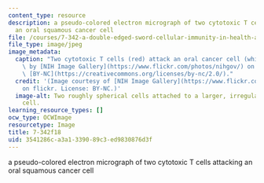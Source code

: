 ```yaml
---
content_type: resource
description: a pseudo-colored electron micrograph of two cytotoxic T cells attacking
  an oral squamous cancer cell
file: /courses/7-342-a-double-edged-sword-cellular-immunity-in-health-and-disease-fall-2018/3541286ca3a1339089c3ed9830876d3f_7-342f18.jpg
file_type: image/jpeg
image_metadata:
  caption: "Two cytotoxic T cells (red) attack an oral cancer cell (white).\_Image\
    \ by [NIH Image Gallery](https://www.flickr.com/photos/nihgov/) on flickr. License\
    \ [BY-NC](https://creativecommons.org/licenses/by-nc/2.0/)."
  credit: '(Image courtesy of [NIH Image Gallery](https://www.flickr.com/photos/nihgov/)
    on flickr. License: BY-NC.)'
  image-alt: Two roughly spherical cells attached to a larger, irregularly shaped
    cell.
learning_resource_types: []
ocw_type: OCWImage
resourcetype: Image
title: 7-342f18
uid: 3541286c-a3a1-3390-89c3-ed9830876d3f
---
```

a pseudo-colored electron micrograph of two cytotoxic T cells attacking an oral squamous cancer cell

